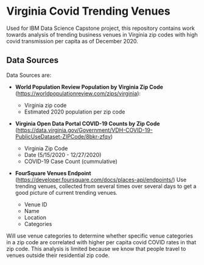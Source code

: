 # Virginia Covid Trending Venues
Used for IBM Data Science Capstone project, this repository contains work towards analysis of trending business venues in Virginia zip codes with high covid transmission per capita as of December 2020.

## Data Sources
Data Sources are:
* **World Population Review Population by Virginia Zip Code** (https://worldpopulationreview.com/zips/virginia):
  * Virginia zip code
  * Estimated 2020 population per zip code
  
* **Virginia Open Data Portal COVID-19 Counts by Zip Code** (https://data.virginia.gov/Government/VDH-COVID-19-PublicUseDataset-ZIPCode/8bkr-zfqv)
  * Virginia Zip Code
  * Date (5/15/2020 - 12/27/2020)
  * COVID-19 Case Count (cummulative)
  
* **FourSquare Venues Endpoint** (https://developer.foursquare.com/docs/places-api/endpoints/)
Use trending venues, collected from several times over several days to get a good picture of current trending venues.
  * Venue ID
  * Name
  * Location
  * Categories

Will use venue categories to determine whether specific venue categories in a zip code are correlated with higher per capita covid COVID rates in that zip code. This analysis is limited because we know that people travel to venues outside their residential zip code.


